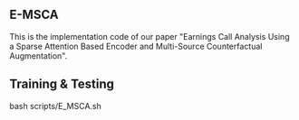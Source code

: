 ## E-MSCA

This is the implementation code of our paper "Earnings Call Analysis Using a Sparse Attention Based Encoder and Multi-Source Counterfactual Augmentation".

## Training & Testing

bash scripts/E_MSCA.sh
